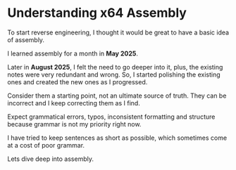 # Understanding x64 Assembly

To start reverse engineering, I thought it would be great to have a basic idea of assembly.

I learned assembly for a month in **May 2025**.

Later in **August 2025**, I felt the need to go deeper into it, plus, the existing notes were very redundant and wrong. So, I started polishing the existing ones and created the new ones as I progressed.

Consider them a starting point, not an ultimate source of truth. They can be incorrect and I keep correcting them as I find.

Expect grammatical errors, typos, inconsistent formatting and structure because grammar is not my priority right now.

I have tried to keep sentences as short as possible, which sometimes come at a cost of poor grammar.



Lets dive deep into assembly.
